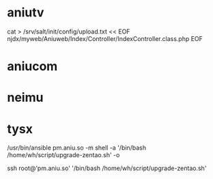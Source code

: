 # aniutv

cat > /srv/salt/init/config/upload.txt << EOF
njdx/myweb/Aniuweb/Index/Controller/IndexController.class.php
EOF

# aniucom


# neimu



# tysx

/usr/bin/ansible pm.aniu.so -m shell -a '/bin/bash /home/wh/script/upgrade-zentao.sh' -o

ssh root@'pm.aniu.so' '/bin/bash /home/wh/script/upgrade-zentao.sh'

